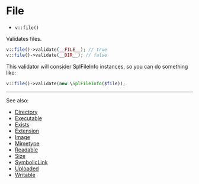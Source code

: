 # File

- `v::file()`

Validates files.

```php
v::file()->validate(__FILE__); // true
v::file()->validate(__DIR__); // false
```

This validator will consider SplFileInfo instances, so you can do something like:

```php
v::file()->validate(new \SplFileInfo($file));
```

***
See also:

  * [Directory](Directory.md)
  * [Executable](Executable.md)
  * [Exists](Exists.md)
  * [Extension](Extension.md)
  * [Image](Image.md)
  * [Mimetype](Mimetype.md)
  * [Readable](Readable.md)
  * [Size](Size.md)
  * [SymbolicLink](SymbolicLink.md)
  * [Uploaded](Uploaded.md)
  * [Writable](Writable.md)
